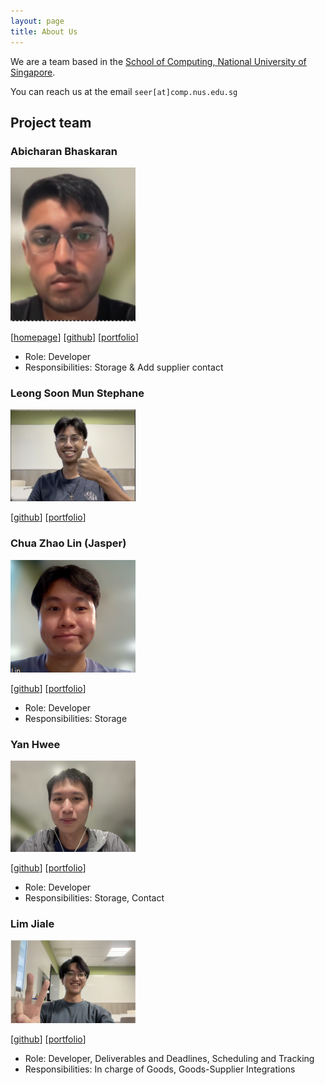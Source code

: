 ```yaml
---
layout: page
title: About Us
---
```


We are a team based in the [School of Computing, National University of Singapore](https://www.comp.nus.edu.sg).

You can reach us at the email `seer[at]comp.nus.edu.sg`

## Project team

### Abicharan Bhaskaran

<img src="images/thenosewizard.png" width="200px">

[[homepage](http://www.comp.nus.edu.sg/~damithch)]
[[github](https://github.com/thenosewizard)]
[[portfolio](team/abicharan.md)]

* Role: Developer
* Responsibilities: Storage & Add supplier contact


### Leong Soon Mun Stephane

<img src="images/stephaneleong.png" width="200px">

[[github](http://github.com/stephaneleong)]
[[portfolio](team/stephaneleong.md)]


### Chua Zhao Lin (Jasper)

<img src="images/ossaris56.png" width="200px">

[[github](http://github.com/ossaris56)]
[[portfolio](team/chuazhaolin.md)]

* Role: Developer
* Responsibilities: Storage

### Yan Hwee

<img src="images/yanhwee.png" width="200px">

[[github](https://github.com/yanhwee)]
[[portfolio](team/yanhwee.md)]

* Role: Developer
* Responsibilities: Storage, Contact

### Lim Jiale

<img src="images/jialegitgud.png" width="200px">

[[github](http://github.com/jialegitgud)]
[[portfolio](team/jialegitgud.md)]

* Role: Developer, Deliverables and Deadlines, Scheduling and Tracking
* Responsibilities: In charge of Goods, Goods-Supplier Integrations
